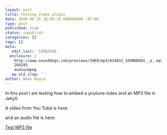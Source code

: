 ```yaml
---
layout: post
title: Testing Video plugin
date: 2010-06-16 18:09:28.000000000 -07:00
type: post
published: true
status: unpublish
categories: []
tags: []
meta:
  _edit_last: '13563105'
  enclosure: |
    http://www.sounddogs.com/previews/3969/mp3/614831_SOUNDDOGS__a_.mp3
    284193
    audio/mpeg
  _wp_old_slug: ''
author: Aman Dogra
---
```


In this post I am testing how to embed a youtune video and an MP3 file in Jekyll.
<!--more-->
A video from You Tube is here:


and an audio file is here:

[Test MP3
file](http://www.sounddogs.com/previews/3969/mp3/614831_SOUNDDOGS__a_.mp3)
